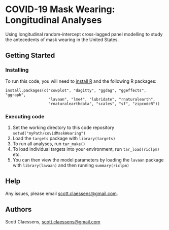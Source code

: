 # COVID-19 Mask Wearing: Longitudinal Analyses

Using longitudinal random-intercept cross-lagged panel modelling to study the antecedents of mask wearing in the United States.

## Getting Started

### Installing

To run this code, you will need to [install R](https://www.r-project.org/) and the following R packages:

```
install.packages(c("cowplot", "dagitty", "ggdag", "ggeffects", "ggraph", 
                   "lavaan", "lme4", "lubridate", "rnaturalearth", 
                   "rnaturalearthdata", "scales", "sf", "zipcodeR"))
```

### Executing code

1. Set the working directory to this code repository `setwd("myPath/covidMaskWearing")`
2. Load the `targets` package with `library(targets)`
3. To run all analyses, run `tar_make()`
4. To load individual targets into your environment, run `tar_load(riclpm)` etc.
5. You can then view the model parameters by loading the `lavaan` package with `library(lavaan)` and then running `summary(riclpm)`

## Help

Any issues, please email scott.claessens@gmail.com.

## Authors

Scott Claessens, scott.claessens@gmail.com
